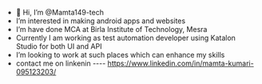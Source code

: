 - 👋 Hi, I’m @Mamta149-tech
- I’m interested in making android apps and websites
- I’m have done MCA at Birla Institute of Technology, Mesra
- Currently I am working as test automation developer using Katalon Studio for both UI and API
- I’m looking to work at such places which can enhance my skills
- contact me on linkenin ---- https://www.linkedin.com/in/mamta-kumari-095123203/

<!---
Mamta149-tech/Mamta149-tech is a ✨ special ✨ repository because its `README.md` (this file) appears on your GitHub profile.
You can click the Preview link to take a look at your changes.
--->
